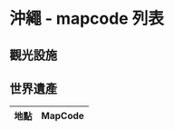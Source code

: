 # 沖繩 - mapcode 列表
## 觀光設施
## 世界遺產

| 地點                       | MapCode       |  
|---------------------------|---------------|
